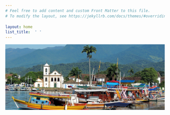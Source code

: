 ```yaml
---
# Feel free to add content and custom Front Matter to this file.
# To modify the layout, see https://jekyllrb.com/docs/themes/#overriding-theme-defaults

layout: home
list_title:  ' '
---
```


<img
    id='landing-page-photo'
    src="/assets/images/paraty-2608027_1280.jpg"
    alt="Photography of Paraty, in Rio de Janeiro"
    title="Photography of Paraty, by clara5656 (pixabay)"
/>

